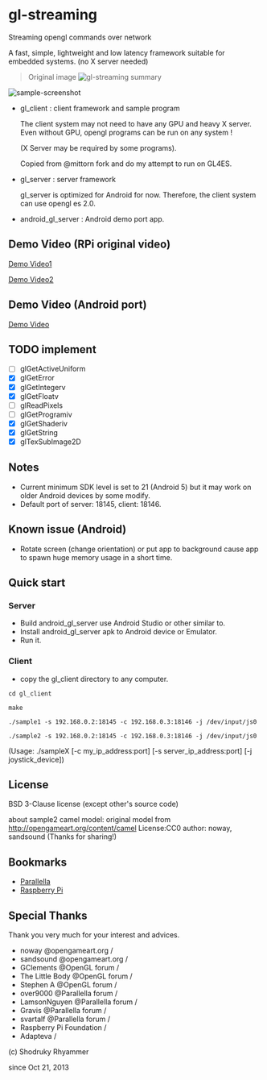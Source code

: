 # gl-streaming

Streaming opengl commands over network

A fast, simple, lightweight and low latency framework suitable for embedded systems. (no X server needed)

> Original image
> ![gl-streaming summary](https://raw.github.com/shodruky-rhyammer/gl-streaming/master/www/gl-streaming_small.png)

![sample-screenshot](https://github.com/khanhduytran0/gl-streaming/raw/master/www/Screenshot_2020-05-19-09-42-24.png)

* gl_client : client framework and sample program
 
  The client system may not need to have any GPU and heavy X server. Even without GPU, opengl programs can be run on any system !
  
  (X Server may be required by some programs).

  Copied from @mittorn fork and do my attempt to run on GL4ES.

* gl_server : server framework
 
  gl_server is optimized for Android for now. Therefore, the client system can use opengl es 2.0.

* android_gl_server : Android demo port app.

## Demo Video (RPi original video)

[Demo Video1](https://youtu.be/6S-Epb6m6mI)

[Demo Video2](https://youtu.be/y0eRwrwetcA)

## Demo Video (Android port)

[Demo Video](https://youtu.be/uwM9uxLHH1M)

## TODO implement
- [ ] glGetActiveUniform
- [x] glGetError
- [x] glGetIntegerv
- [x] glGetFloatv
- [ ] glReadPixels
- [ ] glGetProgramiv
- [x] glGetShaderiv
- [x] glGetString
- [x] glTexSubImage2D

## Notes
- Current minimum SDK level is set to 21 (Android 5) but it may work on older Android devices by some modify.
- Default port of server: 18145, client: 18146.

## Known issue (Android)
- Rotate screen (change orientation) or put app to background cause app to spawn huge memory usage in a short time.

## Quick start

### Server
- Build android_gl_server use Android Studio or other similar to.
- Install android_gl_server apk to Android device or Emulator.
- Run it.

### Client
- copy the gl_client directory to any computer.

``cd gl_client``

``make``
    
``./sample1 -s 192.168.0.2:18145 -c 192.168.0.3:18146 -j /dev/input/js0``

``./sample2 -s 192.168.0.2:18145 -c 192.168.0.3:18146 -j /dev/input/js0``

(Usage: ./sampleX [-c my_ip_address:port] [-s server_ip_address:port] [-j joystick_device])

## License

BSD 3-Clause license (except other's source code)

about sample2 camel model:
original model from http://opengameart.org/content/camel
License:CC0 author: noway, sandsound
(Thanks for sharing!)

## Bookmarks
- [Parallella](http://www.parallella.org/)
- [Raspberry Pi](http://www.raspberrypi.org/)

## Special Thanks

Thank you very much for your interest and advices.

- noway @opengameart.org /
- sandsound @opengameart.org /
- GClements @OpenGL forum / 
- The Little Body @OpenGL forum / 
- Stephen A @OpenGL forum / 
- over9000 @Parallella forum / 
- LamsonNguyen @Parallella forum / 
- Gravis @Parallella forum / 
- svartalf @Parallella forum / 
- Raspberry Pi Foundation / 
- Adapteva / 

(c) Shodruky Rhyammer

since Oct 21, 2013
